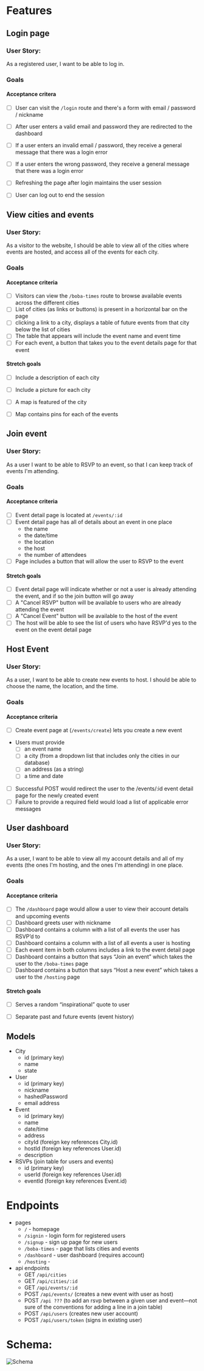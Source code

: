 # Features

## Login page
### User Story:
As a registered user, I want to be able to log in.

### Goals
#### Acceptance critera
- [ ] User can visit the `/login` route and there's a form with email / password / nickname
- [ ] After user enters a valid email and password they are redirected to the dashboard
- [ ] If a user enters an invalid email / password, they receive a general message that there was a login error
- [ ] If a user enters the wrong password, they receive a general message that there was a login error
- [ ] Refreshing the page after login maintains the user session
- [ ] User can log out to end the session


## View cities and events
### User Story:
As a visitor to the website, I should be able to view all of the cities where events are hosted, and access all of the events for each city.

### Goals
#### Acceptance criteria
- [ ] Visitors can view the `/boba-times` route to browse available events across the different cities
- [ ] List of cities (as links or buttons) is present in a horizontal bar on the page
- [ ] clicking a link to a city, displays a table of future events from that city below the list of cities
- [ ] The table that appears will include the event name and event time
- [ ] For each event, a button that takes you to the event details page for that event

#### Stretch goals
- [ ] Include a description of each city
- [ ] Include a picture for each city
- [ ] A map is featured of the city
- [ ] Map contains pins for each of the events


## Join event
### User Story:
As a user I want to be able to RSVP to an event, so that I can keep track of events I'm attending.

### Goals
#### Acceptance criteria
- [ ] Event detail page is located at `/events/:id`
- [ ] Event detail page has all of details about an event in one place
    - the name
    - the date/time
    - the location
    - the host
    - the number of attendees
- [ ] Page includes a button that will allow the user to RSVP to the event

#### Stretch goals
- [ ] Event detail page will indicate whether or not a user is already attending the event, and if so the join button will go away
- [ ] A "Cancel RSVP" button will be available to users who are already attending the event
- [ ] A "Cancel Event" button will be available to the host of the event
- [ ] The host will be able to see the list of users who have RSVP'd yes to the event on the event detail page

## Host Event
### User Story:
As a user, I want to be able to create new events to host. I should be able to choose the name, the location, and the time.

### Goals
#### Acceptance criteria
- [ ] Create event page at (`/events/create`) lets you create a new event
- Users must provide
    - [ ] an event name
    - [ ] a city (from a dropdown list that includes only the cities in our database)
    - [ ] an address (as a string)
    - [ ] a time and date
- [ ] Successful POST would redirect the user to the /events/:id event detail page for the newly created event
- [ ] Failure to provide a required field would load a list of applicable error messages

## User dashboard
### User Story:
As a user, I want to be able to view all my account details and all of my events (the ones I'm hosting, and the ones I'm attending) in one place.
### Goals
#### Acceptance criteria
- [ ] The `/dashboard` page would allow a user to view their account details and upcoming events
- [ ] Dashboard greets user with nickname
- [ ] Dashboard contains a column with a list of all events the user has RSVP’d to
- [ ] Dashboard contains a column with a list of all events a user is hosting
- [ ] Each event item in both columns includes a link to the event detail page
- [ ] Dashboard contains a button that says “Join an event” which takes the user to the `/boba-times` page
- [ ] Dashboard contains a button that says “Host a new event” which takes a user to the `/hosting` page

#### Stretch goals
- [ ] Serves a random “inspirational” quote to user
- [ ] Separate past and future events (event history)



## Models
- City
    - id (primary key)
    - name
    - state
- User
    - id (primary key)
    - nickname
    - hashedPassword
    - email address
- Event
    - id (primary key)
    - name
    - date/time
    - address
    - cityId (foreign key references City.id)
    - hostId (foreign key references User.id)
    - description
- RSVPs (join table for users and events)
    - id (primary key)
    - userId (foreign key references User.id)
    - eventId (foreign key references Event.id)

# Endpoints
- pages
    - `/` - homepage
    - `/signin` - login form for registered users
    - `/signup` - sign up page for new users
    - `/boba-times` - page that lists cities and events
    - `/dashboard` - user dashboard (requires account)
    - `/hosting` -
- api endpoints
    - GET `/api/cities`
    - GET `/api/cities/:id`
    - GET `/api/events/:id`
    - POST `/api/events/` (creates a new event with user as host)
    - POST `/api ???` (to add an rsvp between a given user and event—not sure of the conventions for adding a line in a join table)
    - POST `/api/users` (creates new user account)
    - POST `/api/users/token` (signs in existing user)

# Schema:
![Schema](./images/schema.png)
